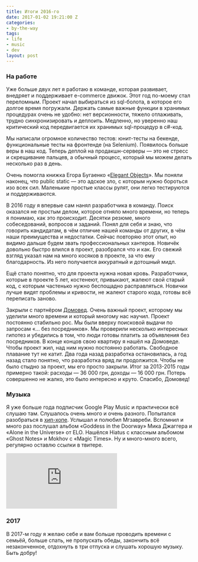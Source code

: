 ```yaml
---
title: Итоги 2016-го
date: 2017-01-02 19:21:00 Z
categories:
- by-the-way
tags:
- life
- music
- dev
layout: post
---
```


### На работе

Уже больше двух лет я работаю в команде, которая развивает, внедряет и поддерживает e-commerce движок. Этот год по-моему стал переломным. Проект начал выбираться из sql-болота, в которое его долгое время погружали. Держать самые важные функции в хранимых процедурах очень не удобно: нет версионности, тяжело отлаживать, трудно синхронизировать и деплоить. Медленно, но уверенно наш критический код передвигается их хранимых sql-процедур в c#-код.

Мы написали огромное количество тестов: юнит-тесты на бекенде, функциональные тесты на фронтенде (на Selenium). Появилось больше веры в наш код. Теперь деплой на продакшн-серверы — это не стресс и скрещивание пальцев, а обычный процесс, который мы можем делать несколько раз в день.

Очень помогла книжка Егора Бугаенко «[Elegant Objects](/by-the-way/elegant-objects/)». Мы поняли наконец, что public static — это адское зло, с которым нужно бороться изо всех сил. Маленькие простые классы рулят, они легко тестируются и поддерживаются.

В 2016 году я впервые сам нанял разработчика в команду. Поиск оказался не простым делом, которое отняло много времени, но теперь я понимаю, как это происходит. Десятки резюме, много собеседований, вопросов и заданий. Понял для себя и знаю, что говорить кандидатам, в чём отличие нашей команды от других, в чём наши преимущества и недостатки. Сейчас повторяю этот опыт, но видимо дальше будем звать профессиональных хантеров. Новичёк довольно быстро влился в проект, разобрался что и как. Его свежий взгляд указал нам на много косяков в проекте, за что ему благодарность. Из него получается аккуратный и дотошный мидл.

Ещё стало понятно, что для проекта нужна новая кровь. Разработчики, которые в проекте 5 лет, костенеют, привыкают, жалеют свой старый код, с которым частенько нужно беспощадно расправляться. Новички лучше видят проблемы и кривости, не жалеют старого кода, готовы всё переписать заново.

Закрыли с партнёром [Домовед](http://domowed.com/). Очень важный проект, которому мы уделили много времени и который многому нас научил. Проект постоянно стабильно рос. Мы были вверху поисковой выдачи по запросам «... без посредников». Мы проверили несколько интересных гипотез и убедились в том, что люди готовы платить за объявления без посредников. В конце концов свою квартиру я нашёл на Домоведе. Чтобы проект жил, над ним нужно постоянно работать. Свободное плавание тут не катит. Два года назад разработка остановилась, а год назад стало понятно, что разработка вряд ли продолжится. Чтобы не было стыдно за проект, мы его просто закрыли. Итог за 2013-2015 годы примерно такой: расходы — 36 000 грн, доходы — 16 000 грн. Потерь совершенно не жалко, это было интересно и круто. Спасибо, Домовед!

### Музыка

Я уже больше года подписчик  Google Play Music и практически всё слушаю там. Слушалось очень много и очень разного. Попытался разобраться в [хип-хопе](https://soundcloud.com/rukeba/sets/hiphop). Услышал и полюбил Мгзавреби. Вспомнил и много раз послушал альбом «Goddess in the Doorway» Мика Джаггера и «Alone in the Universe» от ELO. Нашёлся Hiatus c классным альбомом «Ghost Notes» и Mokhov c «Magic Times». Ну и много-много всего, регулярно оставлю ссылки в твитере.

<div class="embed-responsive embed-responsive-16by9">
  <iframe class="embed-responsive-item" src="https://www.youtube.com/embed/BV4gWmGFmUs" frameborder="0" allowfullscreen></iframe>
</div>


### 2017

В 2017-м году я желаю себе и вам больше проводить времени с семьёй, больше спать, не пропускать обеды, закончить всё незаконченное, отдохнуть в три отпуска и слушать хорошую музыку. Быть добру!

